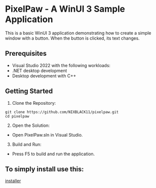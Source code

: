 # PixelPaw - A WinUI 3 Sample Application
This is a basic WinUI 3 application demonstrating how to create a simple window with a button. When the button is clicked, its text changes.

## Prerequisites
- Visual Studio 2022 with the following workloads:
- .NET desktop development
- Desktop development with C++


## Getting Started
1. Clone the Repository:
```
git clone https://github.com/NIXBLACK11/pixelpaw.git
cd pixelpaw
```
2. Open the Solution:
- Open PixelPaw.sln in Visual Studio.
3. Build and Run:
- Press F5 to build and run the application.


## To simply install use this:
[installer](PixelPasInstaller\Debug\PixelPasInstaller.msi)